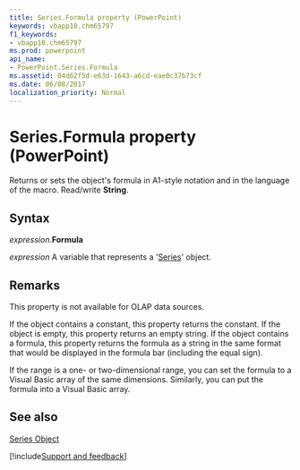 ```yaml
---
title: Series.Formula property (PowerPoint)
keywords: vbapp10.chm65797
f1_keywords:
- vbapp10.chm65797
ms.prod: powerpoint
api_name:
- PowerPoint.Series.Formula
ms.assetid: 04d62f5d-e63d-1643-a6cd-eae0c37b73cf
ms.date: 06/08/2017
localization_priority: Normal
---
```



# Series.Formula property (PowerPoint)

Returns or sets the object's formula in A1-style notation and in the language of the macro. Read/write  **String**.


## Syntax

_expression_.**Formula**

_expression_ A variable that represents a '[Series](PowerPoint.Series.md)' object.


## Remarks

This property is not available for OLAP data sources.

If the object contains a constant, this property returns the constant. If the object is empty, this property returns an empty string. If the object contains a formula, this property returns the formula as a string in the same format that would be displayed in the formula bar (including the equal sign).

If the range is a one- or two-dimensional range, you can set the formula to a Visual Basic array of the same dimensions. Similarly, you can put the formula into a Visual Basic array.


## See also


[Series Object](PowerPoint.Series.md)

[!include[Support and feedback](~/includes/feedback-boilerplate.md)]